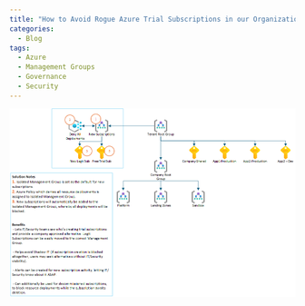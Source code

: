 ```yaml
---
title: "How to Avoid Rogue Azure Trial Subscriptions in our Organization Tenant"
categories:
  - Blog
tags:
  - Azure
  - Management Groups
  - Governance
  - Security
---
```


![Azure Policy Rule](/assets/images/How-to-Stop-Trial-Subscriptions-Entering-Our-Organization-Tenants/New_Subscription_Governance.png)
